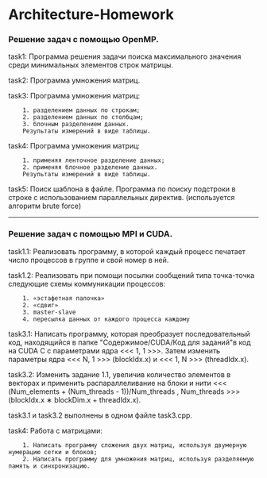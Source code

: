 # Architecture-Homework
### Решение задач с помощью OpenMP.

task1: Программа решения задачи поиска максимального значения среди минимальных элементов строк матрицы.

task2: Программа умножения матриц.

task3: Программа умножения матриц:  

		1. разделением данных по строкам;
		2. разделением данных по столбцам;
		3. блочным разделением данных.
		Результаты измерений в виде таблицы.

task4: Программа умножения матриц:

		1. применяя ленточное разделение данных;
		2. применяя блочное разделение данных.
		Результаты измерений в виде таблицы.

task5: Поиск шаблона в файле. Программа по поиску подстроки в строке с использованием параллельных директив. (используется алгоритм brute force)

______________________________
### Решение задач с помощью MPI и CUDA.

task1.1: Реализовать программу, в которой каждый процесс печатает число процессов в группе и свой номер в ней.

task1.2: Реализовать при помощи посылки сообщений типа точка-точка следующие схемы
коммуникации процессов:

		1. «эстафетная палочка» 
		2. «сдвиг»
		3. master-slave
		4. пересылка данных от каждого процесса каждому

task3.1: Написать программу, которая преобразует последовательный код, находящийся в папке "Содержимое/CUDA/Код для заданий"в код на CUDA C с параметрами ядра <<<
1, 1 >>>. Затем изменить параметры ядра <<< N, 1 >>> (blockIdx.x) и <<< 1, N >>>
(threadIdx.x).
       
task3.2: Изменить задание 1.1, увеличив количество элементов в векторах и применить распараллеливание на блоки и нити
<<< (Num_elements + (Num_threads - 1))/Num_threads , Num_threads >>>
(blockIdx.x ∗ blockDim.x + threadIdx.x).

task3.1 и task3.2 выполнены в одном файле task3.cpp.

task4: Работа с матрицами:

		1. Написать программу сложения двух матриц, используя двумерную нумерацию сетки и блоков;
		2. Написать программу для умножения матриц, используя разделяемую память и синхронизацию.




